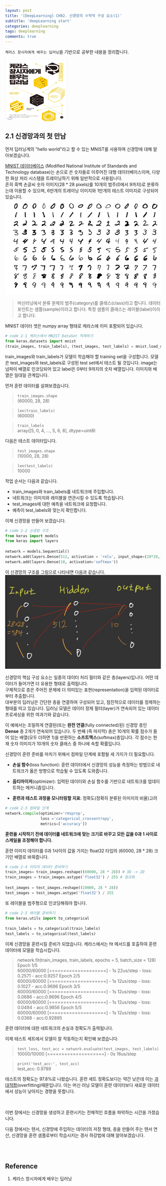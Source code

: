 ```yaml
---
layout: post
title: '[DeepLearning] CH02. 신경망의 수학적 구성 요소(1)'
subtitle: 'deepLearning start'
categories: deeplearning
tags: deeplearning
comments: true
---
```

`케라스 창시자에게 배우는 딥러닝`을 기반으로 공부한 내용을 정리합니다.

<img src="/assets/img/dlcourse/book.jpeg" width="200" height="200">

## 2.1 신경망과의 첫 만남
먼저 딥러닝계의 "hello world"라고 할 수 있는 MNIST를 사용하여 신경망에 대해 알아보겠습니다.

[MNIST 데이터베이스](https://ko.wikipedia.org/wiki/MNIST_%EB%8D%B0%EC%9D%B4%ED%84%B0%EB%B2%A0%EC%9D%B4%EC%8A%A4) (Modified National Institute of Standards and Technology database)는 손으로 쓴 숫자들로 이루어진 대형 데이터베이스이며, 다양한 화상 처리 시스템을 트레이닝하기 위해 일반적으로 사용됩니다.  <br>
흔히 흑백 손글씨 숫자 이미지(28 * 28 pixels)를 10개의 범주(0에서 9까지)로 분류하는데 이용할 수 있으며, 6만개의 트레이닝 이미지와 1만개의 테스트 이미지로 구성되어 있습니다.
![mnist](/assets/img/dlcourse/MnistExamples.png)

> 머신러닝에서 분류 문제의 범주(category)를 클래스(class)라고 합니다. 데이터 포인트는 샘플(sample)이라고 합니다. 특정 샘플의 클래스는 레이블(label)이라고 합니다.

MNIST 데이터 셋은 numpy array 형태로 케라스에 이미 포함되어 있습니다.

```python
# code 2-1 케라스에서 MNIST DataSet 적재하기
from keras.datasets import mnist
(train_images, train_labels), (test_images, test_labels) = mnist.load_data()
```

train_images와 train_labels가 모델이 학습해야 할 training set을 구성합니다. 모델은 test_images와 test_labels로 구성된 test set에서 테스트 될 것입니다. image는 넘파이 배열로 인코딩되어 있고 label은 0부터 9까지의 숫자 배열입니다. 이미지와 배열은 일대일 관계입니다.

먼저 훈련 데이터를 살펴보겠습니다.
> `train_images.shape` <br>
(60000, 28, 28)

> `len(train_labels)` <br>
(60000)

> `train_labels` <br>
array([5, 0, 4, ..., 5, 6, 8], dtype=uint8)

다음은 테스트 데이터입니다.

> `test_images.shape` <br>
(10000, 28, 28)

> `len(test_labels)` <br>
10000

작업 순서는 다음과 같습니다.
- train_images와 train_labels를 네트워크에 주입합니다.
- 네트워크는 이미지와 레이블을 연관시킬 수 있도록 학습됩니다.
- test_images에 대한 예측을 네트워크에 요청합니다.
- 예측이 test_labels와 맞는지 확인합니다.

이제 신경망을 만들어 보겠습니다.

```python
# code 2-2 신경망 구조
from keras import models
from keras import layers

network = models.Sequential()
network.add(layers.Dense(512, activation = 'relu', input_shape=(28*28,)))
network.add(layers.Dense(10, activation='softmax'))
```
이 신경망의 구조를 그림으로 나타내면 다음과 같습니다.
![신경망](/assets/img/dlcourse/IMG_0124.jpg)


신경망의 핵심 구성 요소는 일종의 데이터 처리 필터와 같은 층(layers)입니다. 어떤 데이터가 들어가면 더 유용한 형태로 출력됩니다. <br>
구체적으로 층은 주어진 문제에 더 의미있는 표현(representation)을 입력된 데이터로부터 추출합니다. <br>
대부분의 딥러닝은 간단한 층을 연결하여 구성되어 있고, 점진적으로 데이터를 정제하는 형태를 띠고 있습니다. 딥러닝 모델은 데이터 정제 필터(layer)가 연속되어 있는 데이터 프로세싱을 위한 여과기와 같습니다.

이 예에서는 조밀하게 연결된(또는 **완전 연결**(fully connected)된) 신경망 층인 **Dense** 층 2개가 연속되어 있습니다. 두 번째 (즉 마지막) 층은 10개의 확률 점수가 들어 있는 배열(모두 더하면 1)을 반환하는 **소프트맥스**(softmax)층입니다. 각 점수는 현재 숫자 이미지가 10개의 숫자 클래스 중 하나에 속할 확률입니다.

신경망이 훈련 준비를 마치기 위해서 컴파일 단계에 포함될 세 가지가 더 필요합니다.
- **손실 함수**(loss function): 훈련 데이터에서 신경망의 성능을 측정하는 방법으로 네트워크가 옳은 방향으로 학습될 수 있도록 도와줍니다.

- **옵티마이저**(optimizer): 입력된 데이터와 손실 함수를 기반으로 네트워크를 업데이트하는 메커니즘입니다.

- **훈련과 테스트 과정을 모니터링할 지표**: 정확도(정확히 분류된 이미지의 비율)고려

```python
# code 2-3 컴파일 단계
network.compile(optimizer='rmsprop', 
                loss ='categorical_crossentropy',
                metrics=['accuracy'])
```

**훈련을 시작하기 전에 데이터를 네트워크에 맞는 크기로 바꾸고 모든 값을 0과 1 사이로 스케일을 조정해야 합니다.**

훈련 이미지 데이터를 0과 1사이의 값을 가지는 float32 타입의 (60000, 28 * 28) 크기인 배열로 바꿔줍니다.

```python
# code 2-4 이미지 데이터 준비하기
train_images= train_images.reshape((60000, 28 * 28)) # 3D -> 2D
train_images = train_images.astype('float32') / 255 # 정규화

test_images = test_images.reshape((10000, 28 * 28))
test_images = test_images.astype('float32') / 255
```
또 레이블을 범주형으로 인코딩해줘야 합니다.

```python
# code 2-5 레이블 준비하기
from keras.utils import to_categorical

train_labels = to_categorical(train_labels)
test_labels = to_categorical(test_labels)
```
이제 신경망을 훈련시킬 준비가 되었습니다. 케라스에서는 fit 메서드를 호출하여 훈련 데이터에 모델을 학습시킵니다.

> network.fit(train_images, train_labels, epochs = 5, batch_size = 128) <br>
Epoch 1/5 <br>
60000/60000 [====================] - 1s 22us/step - loss: 0.2571 - acc:0.9257
Epoch 2/5 <br>
60000/60000 [====================] - 1s 12us/step - loss: 0.1027 - acc:0.9696
Epoch 3/5 <br>
60000/60000 [====================] - 1s 12us/step - loss: 0.0686 - acc:0.9696
Epoch 4/5 <br>
60000/60000 [====================] - 1s 12us/step - loss: 0.0494 - acc:0.9856
Epoch 5/5 <br>
60000/60000 [====================] - 1s 12us/step - loss: 0.0368 - acc:0.92895

훈련 데이터에 대한 네트워크의 손실과 정확도가 출력됩니다.

이제 테스트 세트에서 모델이 잘 작동하는지 확인해 보겠습니다.

> `test_loss, test_acc = network.evaluate(test_images, test_labels) `<br>
10000/10000 [====================] - 0s 16us/step

> `print('test_acc:', test_acc)` <br>
test_acc: 0.9789

테스트의 정확도는 97.8%로 나왔습니다. 훈련 세트 정확도보다는 약간 낮은데 이는 [과대적합](https://ko.wikipedia.org/wiki/%EA%B3%BC%EC%A0%81%ED%95%A9)(overfitting)때문입니다. 이는 머신 러닝 모델이 훈련 데이터보다 새로운 데이터에서 성능이 낮아지는 경향을 뜻합니다.



<br><br>
이번 장에서는 신경망을 생성하고 훈련시키는 전체적인 흐름을 파악하는 시간을 가졌습니다.

다음 장에서는 텐서, 신경망에 주입하는 데이터의 저장 형태, 층을 만들어 주는 텐서 연산, 신경망을 훈련 샘플로부터 학습시키는 경사 하강법에 대해 알아보겠습니다.

<br><br>

## Reference
1. 케라스 창시자에게 배우는 딥러닝

